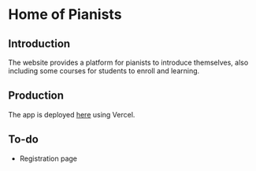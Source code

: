 # Home of Pianists

## Introduction

The website provides a platform for pianists to introduce themselves, also including some courses for students to enroll and learning.

## Production

The app is deployed [here](https://pianists-home.vercel.app/) using Vercel.

## To-do

- Registration page